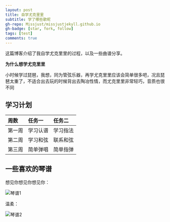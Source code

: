```yaml
---
layout: post
title: 自学尤克里里
subtitle: 学了哪些歌呢
gh-repo: Missjust/missjustjekyll.github.io
gh-badge: [star, fork, follow]
tags: [test]
comments: true
---
```


这篇博客介绍了我自学尤克里里的过程，以及一些曲谱分享。

**为什么想学尤克里里**

小时候学过琵琶，我想，同为管弦乐器，再学尤克里里应该会简单很多吧，况且琵琶太重了，不适合出去玩的时候背出去陶冶性情，而尤克里里非常轻巧，音质也很不同

## 学习计划


| 周数 | 任务一 | 任务二 |
| :------ |:--- | :--- |
| 第一周 | 学习认谱 | 学习指法 |
| 第二周 | 学习和弦 | 联系和弦 |
| 第三周 | 简单弹唱 | 简单指弹 |


## 一些喜欢的琴谱

想见你想见你想见你：

![琴谱1](http://img-blog.csdnimg.cn/5236830d51da40c7a589e6a4bea398b9.png "qinpu1")

温柔：

![琴谱2](http://img-blog.csdnimg.cn/33ef7d9414044c34b517ae8b4f155fbd.png "qinpu2")